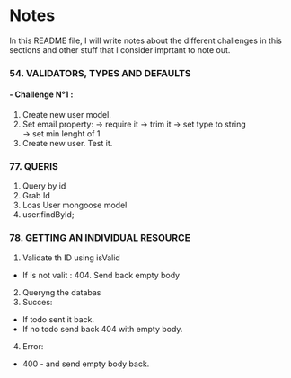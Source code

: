 
Notes
=====


In this README file, I will write notes about the different challenges in this sections and
other stuff that I consider imprtant to note out.

### 54. VALIDATORS, TYPES AND DEFAULTS

#### - Challenge N°1 :

1. Create new user model.
2. Set email property: 
  -> require it 
  -> trim it 
  -> set type to string  
  -> set min lenght of 1
3. Create new user. Test it.


### 77. QUERIS

1. Query by id
1. Grab Id
3. Loas User mongoose model
4. user.findById;

### 78. GETTING AN INDIVIDUAL RESOURCE

1. Validate th ID using isValid
  - If is not valit : 404. Send back empty body

2. Queryng the databas
3. Succes: 
  - If todo sent it back.
  - If no todo send back 404 with empty body.
4. Error: 
  - 400 - and send empty body back.